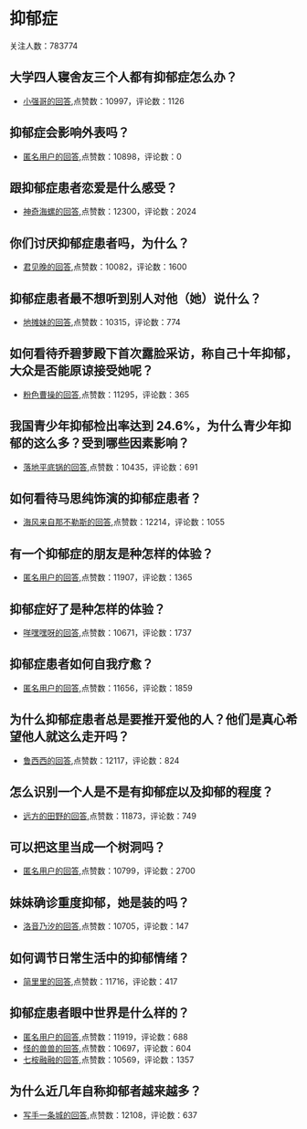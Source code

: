 #  抑郁症 
关注人数：783774
## 大学四人寝舍友三个人都有抑郁症怎么办？
- [小强哥的回答](https://www.zhihu.com/question/454356852/answer/1840373660),点赞数：10997，评论数：1126
## 抑郁症会影响外表吗？
- [匿名用户的回答](https://www.zhihu.com/question/30174126/answer/240712644),点赞数：10898，评论数：0
## 跟抑郁症患者恋爱是什么感受？
- [神奇海螺的回答](https://www.zhihu.com/question/39433085/answer/372906957),点赞数：12300，评论数：2024
## 你们讨厌抑郁症患者吗，为什么？
- [君见晚的回答](https://www.zhihu.com/question/307314100/answer/725269118),点赞数：10082，评论数：1600
## 抑郁症患者最不想听到别人对他（她）说什么？
- [地摊妹的回答](https://www.zhihu.com/question/318866087/answer/647484758),点赞数：10315，评论数：774
## 如何看待乔碧萝殿下首次露脸采访，称自己十年抑郁，大众是否能原谅接受她呢？
- [粉色曹操的回答](https://www.zhihu.com/question/359835796/answer/926993587),点赞数：11295，评论数：365
## 我国青少年抑郁检出率达到 24.6%，为什么青少年抑郁的这么多？受到哪些因素影响？
- [落地平底锅的回答](https://www.zhihu.com/question/491535877/answer/-1852884806),点赞数：10435，评论数：691
## 如何看待马思纯饰演的抑郁症患者？
- [海风来自那不勒斯的回答](https://www.zhihu.com/question/362595409/answer/949441296),点赞数：12214，评论数：1055
## 有一个抑郁症的朋友是种怎样的体验？
- [匿名用户的回答](https://www.zhihu.com/question/63059245/answer/543962360),点赞数：11907，评论数：1365
## 抑郁症好了是种怎样的体验？
- [咩嘿嘿呀的回答](https://www.zhihu.com/question/307574565/answer/571450794),点赞数：10671，评论数：1737
## 抑郁症患者如何自我疗愈？
- [匿名用户的回答](https://www.zhihu.com/question/27053320/answer/35151525),点赞数：11656，评论数：1859
## 为什么抑郁症患者总是要推开爱他的人？他们是真心希望他人就这么走开吗？
- [鲁西西的回答](https://www.zhihu.com/question/55456443/answer/252248249),点赞数：12117，评论数：824
## 怎么识别一个人是不是有抑郁症以及抑郁的程度？
- [远方的田野的回答](https://www.zhihu.com/question/267879501/answer/341409876),点赞数：11873，评论数：749
## 可以把这里当成一个树洞吗？
- [匿名用户的回答](https://www.zhihu.com/question/363520401/answer/-2093133975),点赞数：10799，评论数：2700
## 妹妹确诊重度抑郁，她是装的吗？
- [洛音乃汐的回答](https://www.zhihu.com/question/510756237/answer/-1984564039),点赞数：10705，评论数：147
## 如何调节日常生活中的抑郁情绪？
- [简里里的回答](https://www.zhihu.com/question/25082178/answer/30037086),点赞数：11716，评论数：417
## 抑郁症患者眼中世界是什么样的？
- [匿名用户的回答](https://www.zhihu.com/question/284321230/answer/565014468),点赞数：11919，评论数：688
- [怪的兽兽的回答](https://www.zhihu.com/question/284321230/answer/608863646),点赞数：10697，评论数：604
- [七桉融融的回答](https://www.zhihu.com/question/284321230/answer/598255962),点赞数：10569，评论数：1357
## 为什么近几年自称抑郁者越来越多？
- [写手一条城的回答](https://www.zhihu.com/question/301034734/answer/1240999412),点赞数：12108，评论数：637
